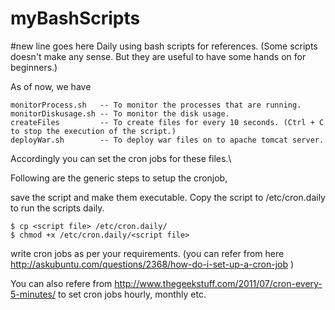 # myBashScripts
#new line goes here
Daily using bash scripts for references.
(Some scripts doesn't make any sense. But they are useful to have some hands on for beginners.)


As of now, we have

    monitorProcess.sh   -- To monitor the processes that are running.
    monitorDiskusage.sh -- To monitor the disk usage.
    createFiles         -- To create files for every 10 seconds. (Ctrl + C to stop the execution of the script.)
    deployWar.sh        -- To deploy war files on to apache tomcat server.

Accordingly you can set the cron jobs for these files.\


Following are the generic steps to setup the cronjob,

save the script and make them executable. Copy the script to /etc/cron.daily to run the scripts daily.

    $ cp <script file> /etc/cron.daily/
    $ chmod +x /etc/cron.daily/<script file>
    
write cron jobs as per your requirements. (you can refer from here http://askubuntu.com/questions/2368/how-do-i-set-up-a-cron-job  )

You can also refere from http://www.thegeekstuff.com/2011/07/cron-every-5-minutes/ to set cron jobs hourly, monthly etc.
